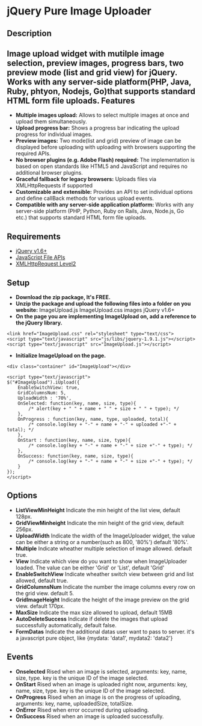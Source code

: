 jQuery Pure Image Uploader
==========================

Description
--------------------------
Image upload widget with mutilple image selection, preview images, progress bars, two preview mode (list and grid view) for jQuery.
Works with any server-side platform(PHP, Java, Ruby, phtyon, Nodejs, Go)that supports standard HTML form file uploads.
Features
--------------------------
* **Multiple images upload:**
	Allows to select multiple images at once and upload them simultaneously.
* **Upload progress bar:**
	Shows a progress bar indicating the upload progress for individual images.
* **Preview images:**
	Two mode(list and grid) preview of image can be displayed before uploading with uploading with browsers supporting the required APIs.
* **No browser plugins (e.g. Adobe Flash) required:**
	The implementation is based on open standards like HTML5 and JavaScript and requires no additional browser plugins.
* **Graceful fallback for legacy browsers:**
	Uploads files via XMLHttpRequests if supported
* **Customizable and extensible:**
	Provides an API to set individual options and define callBack methods for various upload events.
* **Compatible with any server-side application platform:**
	Works with any server-side platform (PHP, Python, Ruby on Rails, Java, Node.js, Go etc.) that supports standard HTML form file uploads.

Requirements
--------------------------
* [jQuery v1.6+](http://jquery.com/)
* [JavaScript File APIs](http://www.w3.org/TR/FileAPI/)
* [XMLHttpRequest Level2](http://www.w3.org/TR/XMLHttpRequest2/)

Setup
--------------------------
* **Download the zip package, It's FREE.**
* **Unzip the package and upload the following files into a folder on you website:**
	ImageUpload.js
	ImageUpload.css
	images
	jQuery v1.6+
* **On the page you are implementing ImageUpload on, add a reference to the jQuery library.**
```
<link href="ImageUpload.css" rel="stylesheet" type="text/css">
<script type="text/javascript" src="js/libs/jquery-1.9.1.js"></script>
<script type="text/javascript" src="ImageUpload.js"></script>
```
* **Initialize ImageUpload on the page.**

```
<div class="container" id="ImageUpload"></div>
```

```
<script type="text/javascript">
$("#ImageUpload").iUpload({
	EnableSwitchView: true,
	GridColumnsNum: 5,
	UploadWidth : '70%',
	OnSelected: function(key, name, size, type){
		/* alert(key + " " + name + " " + size + " " + type); */
	},
	OnProgress : function(key, name, type, uploaded, total){
		/* console.log(key + "-" + name + "-" + uploaded +"-" + total); */
	},
	OnStart : function(key, name, size, type){
		/* console.log(key + "-" + name + "-" + size +"-" + type); */
	},
	OnSuccess: function(key, name, size, type){
		/* console.log(key + "-" + name + "-" + size +"-" + type); */
	}
});
</script>
```

Options
---------------------------
* **ListViewMinHeight**
Indicate the min height of the list view, default 128px.
* **GridViewMinheight**
Indicate the min height of the grid view, default 256px.
* **UploadWidth**
Indicate the width of the ImageUploader widget, the value can be either a string or a number(such as 800, '80%') default '80%'.
* **Multiple**
Indicate wheather multiple selection of image allowed. default true. 
* **View**
Indicate which view do you want to show when ImageUploader loaded. The value can be either 'Grid' or 'List', default 'Grid'
* **EnableSwitchView**
Indicate wheather switch view between grid and list allowed, default true.
* **GridColumnsNum**
Indicate the number the image columns every row on the grid view. default 5.
* **GridImageHeight**
Indicate the height of the image preview on the grid view. default 170px.
* **MaxSize**
Indicate the max size allowed to upload, default 15MB
* **AutoDeleteSuccess**
Indicate if delete the images that upload successfully automatically, default false.
* **FormDatas**
Indicate the additional datas user want to pass to server. it's a javascript pure object, like {mydata: 'data1', mydata2: 'data2'}

Events
--------------------------
* **Onselected**
Rised when an image is selected, arguments: key, name, size, type.
key is the unique ID of the image selected.
* **OnStart**
Rised when an image is uploaded right now,  arguments: key, name, size, type.
key is the unique ID of the image selected.
* **OnProgress**
Rised when an image is on the progress of uploading, arguments: key, name, uploadedSize, totalSize.
* **OnError**
Rised when error occurred during uploading.
* **OnSuccess**
Rised when an image is uploaded successfully.
